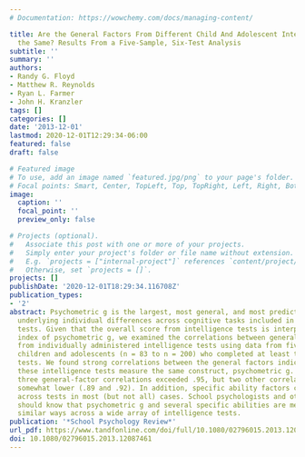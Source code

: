 ```yaml
---
# Documentation: https://wowchemy.com/docs/managing-content/

title: Are the General Factors From Different Child And Adolescent Intelligence Tests
  the Same? Results From a Five-Sample, Six-Test Analysis
subtitle: ''
summary: ''
authors:
- Randy G. Floyd
- Matthew R. Reynolds
- Ryan L. Farmer
- John H. Kranzler
tags: []
categories: []
date: '2013-12-01'
lastmod: 2020-12-01T12:29:34-06:00
featured: false
draft: false

# Featured image
# To use, add an image named `featured.jpg/png` to your page's folder.
# Focal points: Smart, Center, TopLeft, Top, TopRight, Left, Right, BottomLeft, Bottom, BottomRight.
image:
  caption: ''
  focal_point: ''
  preview_only: false

# Projects (optional).
#   Associate this post with one or more of your projects.
#   Simply enter your project's folder or file name without extension.
#   E.g. `projects = ["internal-project"]` references `content/project/deep-learning/index.md`.
#   Otherwise, set `projects = []`.
projects: []
publishDate: '2020-12-01T18:29:34.116708Z'
publication_types:
- '2'
abstract: Psychometric g is the largest, most general, and most predictive factor
  underlying individual differences across cognitive tasks included in intelligence
  tests. Given that the overall score from intelligence tests is interpreted as an
  index of psychometric g, we examined the correlations between general factors extracted
  from individually administered intelligence tests using data from five samples of
  children and adolescents (n = 83 to n = 200) who completed at least two of six intelligence
  tests. We found strong correlations between the general factors indicating that
  these intelligence tests measure the same construct, psychometric g. A total of
  three general-factor correlations exceeded .95, but two other correlations were
  somewhat lower (.89 and .92). In addition, specific ability factors correlated highly
  across tests in most (but not all) cases. School psychologists and other professionals
  should know that psychometric g and several specific abilities are measured in remarkably
  similar ways across a wide array of intelligence tests.
publication: '*School Psychology Review*'
url_pdf: https://www.tandfonline.com/doi/full/10.1080/02796015.2013.12087461
doi: 10.1080/02796015.2013.12087461
---
```

